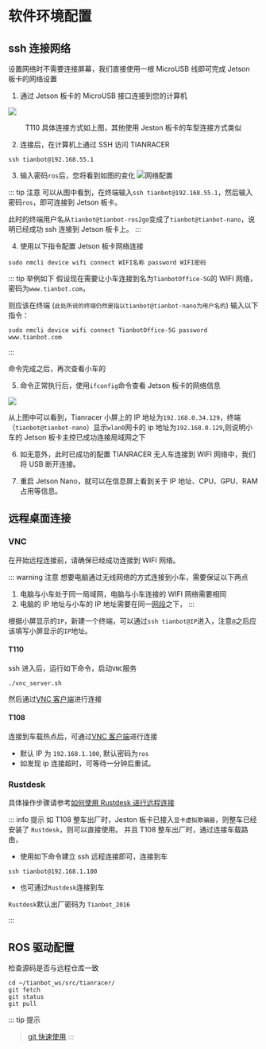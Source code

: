 # 软件环境配置

## ssh 连接网络

设置网络时不需要连接屏幕，我们直接使用一根 MicroUSB 线即可完成 Jetson 板卡的网络设置

1. 通过 Jetson 板卡的 MicroUSB 接口连接到您的计算机


![](https://tianbot-pic.oss-cn-beijing.aliyuncs.com/tianbot-pic/Tianbot-Docce4345521d6a7f216307ec8abb7150a3.png)

<p style="text-align: center"> T110 具体连接方式如上图，其他使用 Jeston 板卡的车型连接方式类似  </p> 

2. 连接后，在计算机上通过 SSH 访问 TIANRACER

```shell
ssh tianbot@192.168.55.1
```

3. 输入密码`ros`后，您将看到如图的变化
![网络配置](https://tianbot-pic.oss-cn-beijing.aliyuncs.com/tianbot/202112211514339.jpg)

::: tip 注意
可以从图中看到，在终端输入`ssh tianbot@192.168.55.1`，然后输入密码`ros`，即可连接到 Jetson 板卡。

此时的终端用户名从`tianbot@tianbot-ros2go`变成了`tianbot@tianbot-nano`，说明已经成功 ssh 连接到 Jetson 板卡上。
:::

4. 使用以下指令配置 Jetson 板卡网络连接
```shell
sudo nmcli device wifi connect WIFI名称 password WIFI密码
```

::: tip 举例如下
假设现在需要让小车连接到名为`TianbotOffice-5G`的 WIFI 网络，密码为`www.tianbot.com`，

则应该在终端 (`此处所说的终端仍然是指以tianbot@tianbot-nano为用户名的`) 输入以下指令：

```shell
​​sudo nmcli device wifi connect TianbotOffice-5G password www.tianbot.com

```
:::

命令完成之后，再次查看小车的

5. 命令正常执行后，使用`ifconfig`命令查看 Jetson 板卡的网络信息

![](https://tianbot-pic.oss-cn-beijing.aliyuncs.com/tianbot-pic/Tianbot-Doc69DE875C2A84405FC5D21C990BED9B53.png)

从上图中可以看到，Tianracer 小屏上的 IP 地址为`192.168.0.34.129`，终端（`tianbot@tianbot-nano`）显示`wlan0`网卡的 ip 地址为`192.168.0.129`,则说明小车的 Jetson 板卡主控已成功连接局域网之下

6. 如无意外，此时已成功的配置 TIANRACER 无人车连接到 WIFI 网络中，我们将 USB 断开连接。

7. 重启 Jetson Nano，就可以在信息屏上看到关于 IP 地址、CPU、GPU、RAM 占用等信息。


## 远程桌面连接

### VNC
在开始远程连接前，请确保已经成功连接到 WIFI 网络。

::: warning 注意
想要电脑通过无线网络的方式连接到小车，需要保证以下两点
1. 电脑与小车处于同一局域网，电脑与小车连接的 WIFI 网络需要相同
2. 电脑的 IP 地址与小车的 IP 地址需要在同一[网段](https://cloud.tencent.com/developer/article/2009652)之下，
:::

根据小屏显示的`IP`，新建一个终端，可以通过`ssh tianbot@IP`进入，注意`@`之后应该填写小屏显示的`IP`地址。

#### T110
ssh 进入后，运行如下命令，启动`VNC`服务
```shell
./vnc_server.sh
```
然后通过[VNC 客户端](https://www.realvnc.com/en/connect/download/viewer/)进行连接

#### T108

连接到车载热点后，可通过[VNC 客户端](https://www.realvnc.com/en/connect/download/viewer/)进行连接

- 默认 IP 为 `192.168.1.100`, 默认密码为`ros`
- 如发现 ip 连接超时，可等待一分钟后重试。

### Rustdesk

具体操作步骤请参考[如何使用 Rustdesk 进行远程连接](https://docs.tianbot.com/basic/rustdesk.html)

::: info 提示
如 T108 整车出厂时，Jeston 板卡已接入`显卡虚拟欺骗器`，则整车已经安装了 `Rustdesk`，则可以直接使用。
并且 T108 整车出厂时，通过连接车载路由，

- 使用如下命令建立 ssh 远程连接即可，连接到车

```shell
ssh tianbot@192.168.1.100
```
- 也可通过`Rustdesk`连接到车

`Rustdesk`默认出厂密码为 `Tianbot_2016`

::: 

## ROS 驱动配置

检查源码是否与远程仓库一致

```shell
cd ~/tianbot_ws/src/tianracer/
git fetch
git status
git pull    
```
::: tip 提示
> [git 快速使用](/basic/git.md "git快速使用")
:::
